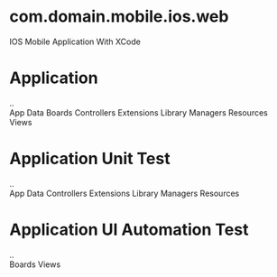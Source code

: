 # com.domain.mobile.ios.web
IOS Mobile Application With XCode

# Application
..		
App	
Data
Boards
Controllers
Extensions
Library
Managers
Resources	
Views

# Application Unit Test
..		
App	
Data
Controllers
Extensions
Library
Managers
Resources	

# Application UI Automation Test
..	
Boards
Views
